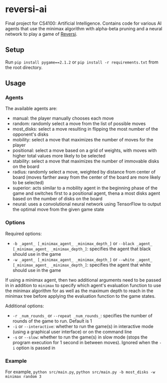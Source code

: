 # reversi-ai

Final project for CS4100: Artificial Intelligence. Contains code for various AI agents that use the minimax algorithm with alpha-beta pruning and a neural network to play a game of [Reversi](https://www.mastersofgames.com/rules/reversi-othello-rules.htm).

## Setup

Run `pip install pygame==2.1.2` or `pip install -r requirements.txt` from the root directory.

## Usage

### Agents

The available agents are:

- manual: the player manually chooses each move
- random: randomly select a move from the list of possible moves
- most_disks: select a move resulting in flipping the most number of the opponent's disks
- mobility: select a move that maximizes the number of moves for the player
- positional: select a move based on a grid of weights, with moves with higher total values more likely to be selected
- stability: select a move that maximizes the number of immovable disks on the board
- radius: randomly select a move, weighted by distance from center of board (moves farther away from the center of the board are more likely to be selected)
- superior: acts similar to a mobility agent in the beginning phase of the game and switches first to a positional agent, thena a most disks agent based on the number of disks on the board
- neural: uses a convolutional neural network using TensorFlow to output the optimal move from the given game state

### Options

Required options:

- `-b _agent_ [_minimax_agent_ _minimax_depth_]` or `--black _agent_ [_minimax_agent_ _minimax_depth_]`: specifies the agent that black should use in the game
- `-w _agent_ [_minimax_agent_ _minimax_depth_]` or `--white _agent_ [_minimax_agent_ _minimax_depth_]`: specifies the agent that white should use in the game

If using a minimax agent, then two additional arguments need to be passed in in addition to `minimax` to specify which agent's evaluation function to use the minimax algorithm for as well as the maximum depth to reach in the minimax tree before applying the evaluation function to the game states.

Additional options:

- `-r _num_rounds_` or `--repeat _num_rounds_`: specifies the number of rounds of the game to run. Default is 1
- `-i` or `--interactive`: whether to run the game(s) in interactive mode (using a graphical user interface) or on the command line
- `-s` or `--slow`: whether to run the game(s) in slow mode (stops the program execution for 1 second in between moves). Ignored when the `-i` option is passed in

### Example

For example, `python src/main.py`, `python src/main.py -b most_disks -w minimax random 3`
